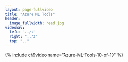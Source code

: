 ```yaml
---
layout: page-fullvideo
title: "Azure ML Tools"
header:
  image_fullwidth: head.jpg
videonav:
  left: "../1"
  right: "../3"
  top: ".."
---
```


{% include ch9video name="Azure-ML-Tools-10-of-19" %}
